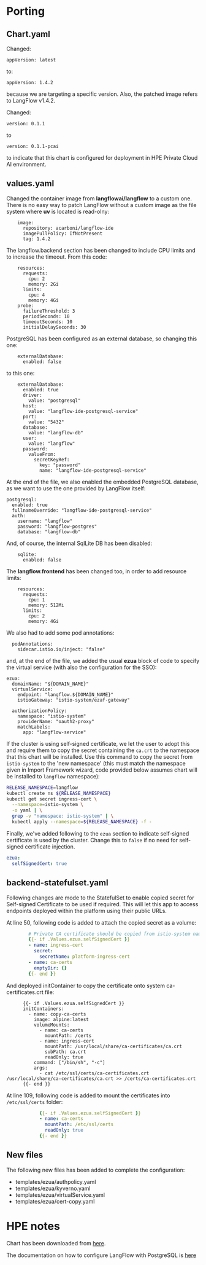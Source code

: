 # Porting

## Chart.yaml

Changed:

```
appVersion: latest
```

to: 

```
appVersion: 1.4.2
```

because we are targeting a specific version. Also, the patched image refers to LangFlow v1.4.2.

Changed:

```
version: 0.1.1
```

to 

```
version: 0.1.1-pcai
```

to indicate that this chart is configured for deployment in HPE Private Cloud AI environment.


## values.yaml

Changed the container image from **langflowai/langflow** to a custom one. There is no easy way to patch LangFlow without a custom image as the file system where **uv** is located is read-olny:

```
    image:
      repository: acarboni/langflow-ide
      imagePullPolicy: IfNotPresent
      tag: 1.4.2
```

The langflow.backend section has been changed to include CPU limits and to increase the timeout. From this code:
```
    resources:
      requests:
        cpu: 2
        memory: 2Gi
      limits:
        cpu: 4
        memory: 4Gi
    probe:
      failureThreshold: 3
      periodSeconds: 10
      timeoutSeconds: 10
      initialDelaySeconds: 30
```

PostgreSQL has been configured as an external database, so changing this one:
```
    externalDatabase:
      enabled: false
```

to this one:
```
    externalDatabase:
      enabled: true
      driver:
        value: "postgresql"
      host:
        value: "langflow-ide-postgresql-service"
      port:
        value: "5432"
      database:
        value: "langflow-db"
      user:
        value: "langflow"
      password:
        valueFrom:
          secretKeyRef:
            key: "password"
            name: "langflow-ide-postgresql-service"
```

At the end of the file, we also enabled the embedded PostgreSQL database, as we want to use the one provided by LangFlow itself:
```
postgresql:
  enabled: true
  fullnameOverride: "langflow-ide-postgresql-service"
  auth:
    username: "langflow"
    password: "langflow-postgres"
    database: "langflow-db"
```

And, of course, the internal SqlLite DB has been disabled:
```
    sqlite:
      enabled: false
```

The **langflow.frontend** has been changed too, in order to add resource limits:
```
    resources:
      requests:
        cpu: 1
        memory: 512Mi
      limits:
        cpu: 2
        memory: 4Gi
```

We also had to add some pod annotations:
```
  podAnnotations:
    sidecar.istio.io/inject: "false"
```

and, at the end of the file, we added the usual **ezua** block of code to specify the virtual service (with also the configuration for the SSO):
```
ezua:
  domainName: "${DOMAIN_NAME}"
  virtualService:
    endpoint: "langflow.${DOMAIN_NAME}"
    istioGateway: "istio-system/ezaf-gateway"

  authorizationPolicy:
    namespace: "istio-system"
    providerName: "oauth2-proxy"
    matchLabels:
      app: "langflow-service"
```

If the cluster is using self-signed certificate, we let the user to adopt this and require them to copy the secret containing the `ca.crt` to the namespace that this chart will be installed. Use this command to copy the secret from `istio-system` to the 'new namespace' (this must match the namespace given in Import Framework wizard, code provided below assumes chart will be installed to `langflow` namespace):

```bash
RELEASE_NAMESPACE=langflow
kubectl create ns ${RELEASE_NAMESPACE}
kubectl get secret ingress-cert \
  --namespace=istio-system \
  -o yaml | \
  grep -v "namespace: istio-system" | \
  kubectl apply --namespace=${RELEASE_NAMESPACE} -f -
```
  <!-- sed "s/namespace: istio-system/namespace: ${RELEASE_NAMESPACE}/" | \ -->

Finally, we've added following to the `ezua` section to indicate self-signed certificate is used by the cluster. Change this to `false` if no need for self-signed certificate injection.

```yaml
ezua:
  selfSignedCert: true
```

## backend-statefulset.yaml

Following changes are mode to the StatefulSet to enable copied secret for Self-signed Certificate to be used if required. This will let this app to access endpoints deployed within the platform using their public URLs.

At line 50, following code is added to attach the copied secret as a volume:

```yaml
        # Private CA certificate should be copied from istio-system namespace to release namespace
        {{- if .Values.ezua.selfSignedCert }}
        - name: ingress-cert
          secret:
            secretName: platform-ingress-cert
        - name: ca-certs
          emptyDir: {}
        {{- end }}

```

And deployed initContainer to copy the certificate onto system ca-certificates.crt file:

```
      {{- if .Values.ezua.selfSignedCert }}
      initContainers:
        - name: copy-ca-certs
          image: alpine:latest
          volumeMounts:
            - name: ca-certs
              mountPath: /certs
            - name: ingress-cert
              mountPath: /usr/local/share/ca-certificates/ca.crt
              subPath: ca.crt
              readOnly: true
          command: ["/bin/sh", "-c"]
          args:
            - cat /etc/ssl/certs/ca-certificates.crt /usr/local/share/ca-certificates/ca.crt >> /certs/ca-certificates.crt
      {{- end }}
```

At line 109, following code is added to mount the certificates into `/etc/ssl/certs` folder:

```yaml
            {{- if .Values.ezua.selfSignedCert }}
            - name: ca-certs
              mountPath: /etc/ssl/certs
              readOnly: true
            {{- end }}
```

## New files

The following new files has been added to complete the configuration:

- templates/ezua/authpolicy.yaml
- templates/ezua/kyverno.yaml
- templates/ezua/virtualService.yaml
- templates/ezua/cert-copy.yaml


# HPE notes

Chart has been downloaded from [here](https://github.com/langflow-ai/langflow-helm-charts/releases/download/langflow-runtime-0.1.1/langflow-runtime-0.1.1.tgz).

The documentation on how to configure LangFlow with PostgreSQL is [here](https://github.com/langflow-ai/langflow-helm-charts/blob/main/examples/langflow-ide/dev-values-postgres.yaml)

